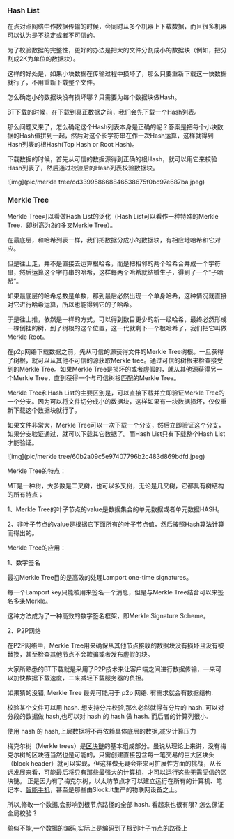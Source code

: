 ### Hash List 

在点对点网络中作数据传输的时候，会同时从多个机器上下载数据，而且很多机器可以认为是不稳定或者不可信的。

为了校验数据的完整性，更好的办法是把大的文件分割成小的数据块（例如，把分割成2K为单位的数据块）。

这样的好处是，如果小块数据在传输过程中损坏了，那么只要重新下载这一快数据就行了，不用重新下载整个文件。

怎么确定小的数据块没有损坏哪？只需要为每个数据块做Hash。

BT下载的时候，在下载到真正数据之前，我们会先下载一个Hash列表。

那么问题又来了，怎么确定这个Hash列表本身是正确的呢？答案是把每个小块数据的Hash值拼到一起，然后对这个长字符串在作一次Hash运算，这样就得到Hash列表的根Hash(Top Hash or Root Hash)。

下载数据的时候，首先从可信的数据源得到正确的根Hash，就可以用它来校验Hash列表了，然后通过校验后的Hash列表校验数据块。

![img](pic/merkle tree/cd339958668846538675f0bc97e687ba.jpeg)





### Merkle Tree

Merkle Tree可以看做Hash List的泛化（Hash List可以看作一种特殊的Merkle Tree，即树高为2的多叉Merkle Tree）。

在最底层，和哈希列表一样，我们把数据分成小的数据块，有相应地哈希和它对应。

但是往上走，并不是直接去运算根哈希，而是把相邻的两个哈希合并成一个字符串，然后运算这个字符串的哈希，这样每两个哈希就结婚生子，得到了一个”子哈希“。

如果最底层的哈希总数是单数，那到最后必然出现一个单身哈希，这种情况就直接对它进行哈希运算，所以也能得到它的子哈希。

于是往上推，依然是一样的方式，可以得到数目更少的新一级哈希，最终必然形成一棵倒挂的树，到了树根的这个位置，这一代就剩下一个根哈希了，我们把它叫做 Merkle Root。

在p2p网络下载数据之前，先从可信的源获得文件的Merkle Tree树根。一旦获得了树根，就可以从其他不可信的源获取Merkle tree。通过可信的树根来检查接受到的Merkle Tree。如果Merkle Tree是损坏的或者虚假的，就从其他源获得另一个Merkle Tree，直到获得一个与可信树根匹配的Merkle Tree。

Merkle Tree和Hash List的主要区别是，可以直接下载并立即验证Merkle Tree的一个分支。因为可以将文件切分成小的数据块，这样如果有一块数据损坏，仅仅重新下载这个数据块就行了。

如果文件非常大，Merkle Tree可以一次下载一个分支，然后立即验证这个分支，如果分支验证通过，就可以下载其它数据了。而Hash List只有下载整个Hash List才能验证。

![img](pic/merkle tree/60b2a09c5e97407796b2c483d869bdfd.jpeg)

Merkle Tree的特点：

MT是一种树，大多数是二叉树，也可以多叉树，无论是几叉树，它都具有树结构的所有特点；

1、Merkle Tree的叶子节点的value是数据集合的单元数据或者单元数据HASH。

2、非叶子节点的value是根据它下面所有的叶子节点值，然后按照Hash算法计算而得出的。

Merkle Tree的应用：

1、数字签名

最初Merkle Tree目的是高效的处理Lamport one-time signatures。

每一个Lamport key只能被用来签名一个消息，但是与Merkle Tree结合可以来签名多条Merkle。

这种方法成为了一种高效的数字签名框架，即Merkle Signature Scheme。

2、P2P网络

在P2P网络中，Merkle Tree用来确保从其他节点接收的数据块没有损坏且没有被替换，甚至检查其他节点不会欺骗或者发布虚假的块。

大家所熟悉的BT下载就是采用了P2P技术来让客户端之间进行数据传输，一来可以加快数据下载速度，二来减轻下载服务器的负担。



如果猜的没错, Merkle Tree 最先可能用于 p2p 网络.   有需求就会有数据结构.

校验某个文件可以用 hash.		想支持分片校验,那么必然就得有分片的 hash.		可以对分段的数据做 hash,也可以对 hash 的 hash 做 hash. 而后者的计算列很小.

使用 hash 的 hash,上层数据将不再依赖具体底层的数据,减少计算压力



梅克尔树（Merkle trees）是[区块链](https://baike.baidu.com/item/区块链/13465666?fromModule=lemma_inlink)的基本组成部分。虽说从理论上来讲，没有梅克尔树的区块链当然也是可能的，只需创建直接包含每一笔交易的巨大区块头（block header）就可以实现，但这样做无疑会带来可扩展性方面的挑战，从长远发展来看，可能最后将只有那些最强大的计算机，才可以运行这些无需受信的区块链。 正是因为有了梅克尔树，以太坊节点才可以建立运行在所有的计算机、笔记本、[智能手机](https://baike.baidu.com/item/智能手机/94396?fromModule=lemma_inlink)，甚至是那些由Slock.it生产的物联网设备之上。



所以,修改一个数据,会影响到根节点路径的全部 hash.   看起来也很有限?   怎么保证全局校验 ?

貌似不能,一个数据的编码,实际上是编码到了根到叶子节点的路径上